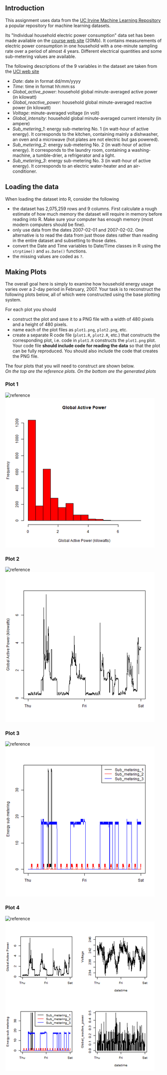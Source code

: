 ## Introduction

This assignment uses data from the
[UC Irvine Machine Learning Repository](http://archive.ics.uci.edu/ml/)
a popular repository for machine learning datasets. 

Its "Individual household electric power consumption" data set has been 
made available on the [course web site](href="https://d396qusza40orc.cloudfront.net/exdata%2Fdata%2Fhousehold_power_consumption.zip") (20Mb).
It contains measurements of electric power consumption in
one household with a one-minute sampling rate over a period of almost
4 years. Different electrical quantities and some sub-metering values
are available.

The following descriptions of the 9 variables in the dataset are taken from
the [UCI web site](https://archive.ics.uci.edu/ml/datasets/Individual+household+electric+power+consumption)
* *Date*: date in format dd/mm/yyyy
* *Time*: time in format hh:mm:ss
* *Global_active_power*: household global minute-averaged active power (in kilowatt)
* *Global_reactive_power*: household global minute-averaged reactive power (in kilowatt)
* *Voltage*: minute-averaged voltage (in volt)
* *Global_intensity*: household global minute-averaged current intensity (in ampere)
* *Sub_metering_1*: energy sub-metering No. 1 (in watt-hour of active energy). It corresponds to the kitchen, containing mainly a dishwasher, an oven and a microwave (hot plates are not electric but gas powered).
* *Sub_metering_2*: energy sub-metering No. 2 (in watt-hour of active energy). It corresponds to the laundry room, containing a washing-machine, a tumble-drier, a refrigerator and a light.
* *Sub_metering_3*: energy sub-metering No. 3 (in watt-hour of active energy). It corresponds to an electric water-heater and an air-conditioner.

## Loading the data

When loading the dataset into R, consider the following
* the dataset has 2,075,259 rows and 9 columns. First
calculate a rough estimate of how much memory the dataset will require
in memory before reading into R. Make sure your computer has enough
memory (most modern computers should be fine).
* only use data from the dates 2007-02-01 and 2007-02-02. One alternative is to
read the data from just those dates rather than reading in the entire dataset
and subsetting to those dates.
* convert the Date and Time variables to Date/Time classes in R
using the `strptime()` and `as.Date()` functions.
* the missing values are coded as `?`.

## Making Plots

The overall goal here is simply to examine how household energy usage
varies over a 2-day period in February, 2007. Your task is to
reconstruct the following plots below, all of which were constructed
using the base plotting system.

For each plot you should
* construct the plot and save it to a PNG file with a width of 480
pixels and a height of 480 pixels.
* name each of the plot files as `plot1.png`, `plot2.png`, etc.
* create a separate R code file (`plot1.R`, `plot2.R`, etc.) that
constructs the corresponding plot, i.e. code in `plot1.R` constructs
the `plot1.png` plot. Your code file **should include code for reading
the data** so that the plot can be fully reproduced. You should also
include the code that creates the PNG file.

The four plots that you will need to construct are shown below.  
*On the top are the reference plots. On the bottom are the generated plots*

### Plot 1

![reference](https://github.com/rdpeng/ExData_Plotting1/blob/master/figure/unnamed-chunk-2.png)
![generated](plot1.png) 

### Plot 2

![reference](https://github.com/rdpeng/ExData_Plotting1/blob/master/figure/unnamed-chunk-3.png)
![generated](plot2.png) 

### Plot 3

![reference](https://github.com/rdpeng/ExData_Plotting1/blob/master/figure/unnamed-chunk-4.png)
![generated](plot3.png) 

### Plot 4

![reference](https://github.com/rdpeng/ExData_Plotting1/blob/master/figure/unnamed-chunk-5.png)
![generated](plot4.png) 
